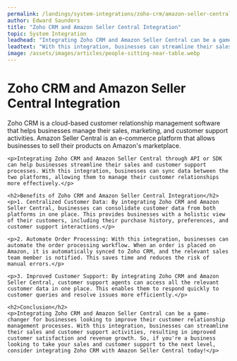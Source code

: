 ```yaml
---
permalink: /landings/system-integrations/zoho-crm/amazon-seller-central
author: Edward Saunders
title: "Zoho CRM and Amazon Seller Central Integration"
topic: System Integration
leadhead: "Integrating Zoho CRM and Amazon Seller Central can be a game-changer for businesses looking to improve their customer relationship management processes"
leadtext: "With this integration, businesses can streamline their sales and customer support activities, resulting in improved customer satisfaction and revenue growth. So, if you're a business looking to take your sales and customer support to the next level, consider integrating Zoho CRM with Amazon Seller Central today!"
image: /assets/images/articles/people-sitting-near-table.webp
---
```

<div class="arttext">    <h1>Zoho CRM and Amazon Seller Central Integration</h1>
    <p>Zoho CRM is a cloud-based customer relationship management software that helps businesses manage their sales, marketing, and customer support activities. Amazon Seller Central is an e-commerce platform that allows businesses to sell their products on Amazon's marketplace.</p>
    
    <p>Integrating Zoho CRM and Amazon Seller Central through API or SDK can help businesses streamline their sales and customer support processes. With this integration, businesses can sync data between the two platforms, allowing them to manage their customer relationships more effectively.</p>
    
    <h2>Benefits of Zoho CRM and Amazon Seller Central Integration</h2>
    <p>1. Centralized Customer Data: By integrating Zoho CRM and Amazon Seller Central, businesses can consolidate customer data from both platforms in one place. This provides businesses with a holistic view of their customers, including their purchase history, preferences, and customer support interactions.</p>

    <p>2. Automate Order Processing: With this integration, businesses can automate the order processing workflow. When an order is placed on Amazon, it is automatically synced to Zoho CRM, and the relevant sales team member is notified. This saves time and reduces the risk of manual errors.</p>

    <p>3. Improved Customer Support: By integrating Zoho CRM and Amazon Seller Central, customer support agents can access all the relevant customer data in one place. This enables them to respond quickly to customer queries and resolve issues more efficiently.</p>
    
    <h2>Conclusion</h2>
    <p>Integrating Zoho CRM and Amazon Seller Central can be a game-changer for businesses looking to improve their customer relationship management processes. With this integration, businesses can streamline their sales and customer support activities, resulting in improved customer satisfaction and revenue growth. So, if you're a business looking to take your sales and customer support to the next level, consider integrating Zoho CRM with Amazon Seller Central today!</p>
    
</div>